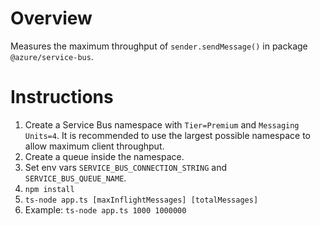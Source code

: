 # Overview
Measures the maximum throughput of `sender.sendMessage()` in package `@azure/service-bus`.

# Instructions
1. Create a Service Bus namespace with `Tier=Premium` and `Messaging Units=4`.  It is recommended to use the largest possible namespace to allow maximum client throughput.
1. Create a queue inside the namespace.
1. Set env vars `SERVICE_BUS_CONNECTION_STRING` and `SERVICE_BUS_QUEUE_NAME`.
1. `npm install`
1. `ts-node app.ts [maxInflightMessages] [totalMessages]`
1. Example: `ts-node app.ts 1000 1000000`
